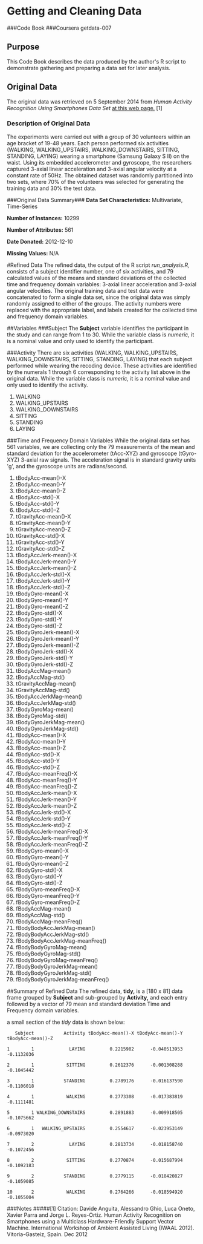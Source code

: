 <!---
---
title: "Getting and Cleaning Data"
#date: "September 13, 2014"
output: html_document
---
-->

# Getting and Cleaning Data
###Code Book
###Coursera getdata-007

## Purpose
This Code Book describes the data produced by the author's R script to demonstrate gathering and preparing a data set for later analysis.

## Original Data
The original data was retrieved on 5 September 2014 from *Human Activity Recognition Using Smartphones Data Set* [at this web page.](http://archive.ics.uci.edu/ml/datasets/Human+Activity+Recognition+Using+Smartphones) [1] 

### Description of Original Data
The experiments were carried out with a group of 30 volunteers within an age bracket of 19-48 years. Each person performed six activities (WALKING, WALKING_UPSTAIRS, WALKING_DOWNSTAIRS, SITTING, STANDING, LAYING) wearing a smartphone (Samsung Galaxy S II) on the waist. Using its embedded accelerometer and gyroscope, the researchers captured 3-axial linear acceleration and 3-axial angular velocity at a constant rate of 50Hz. The obtained dataset was randomly partitioned into two sets, where 70% of the volunteers was selected for generating the training data and 30% the test data.

###Original Data Summary###
**Data Set Characteristics:** Multivariate, Time-Series

**Number of Instances:** 10299

**Number of Attributes:** 561

**Date Donated:** 2012-12-10

**Missing Values:** N/A

#Refined Data
The refined data, the output of the R script *run_analysis.R,* consists of a subject identifier number, one of six activities, and 79 calculated values of the means and standard deviations of the collected time and frequency domain variables: 3-axial linear acceleration and 3-axial angular velocities. The original training data and test data were concatenated to form a single data set, since the original data was simply randomly assigned to either of the groups. The activity numbers were replaced with the appropriate label, and labels created for the collected time and frequency domain variables.

##Variables
###Subject
The **Subject** variable identifies the participant in the study and can range from 1 to 30. While the variable class is *numeric,* it is a nominal value and only used to identify the participant.

###Activity
There are six activities (WALKING, WALKING_UPSTAIRS, WALKING_DOWNSTAIRS, SITTING, STANDING, LAYING) that each subject performed while wearing the recoding device. These activities are identified by the numerals 1 through 6 corresponding to the activity list above in the original data. While the variable class is *numeric,* it is a nominal value and only used to identify the activity.

1. WALKING
2. WALKING_UPSTAIRS
3. WALKING_DOWNSTAIRS
4. SITTING
5. STANDING
6. LAYING

###Time and Frequency Domain Variables
While the original data set has 561 variables, we are collecting only the 79 measurements of the mean and standard deviation for the accelerometer (tAcc-XYZ) and gyroscope (tGyro-XYZ) 3-axial raw signals. The acceleration signal is in standard gravity units 'g', and the gyroscope units are radians/second.

1. tBodyAcc-mean()-X
2. tBodyAcc-mean()-Y
3. tBodyAcc-mean()-Z
4. tBodyAcc-std()-X
5. tBodyAcc-std()-Y
6. tBodyAcc-std()-Z
7. tGravityAcc-mean()-X
8. tGravityAcc-mean()-Y
9. tGravityAcc-mean()-Z
10. tGravityAcc-std()-X
11. tGravityAcc-std()-Y
12. tGravityAcc-std()-Z
13. tBodyAccJerk-mean()-X
14. tBodyAccJerk-mean()-Y
15. tBodyAccJerk-mean()-Z
16. tBodyAccJerk-std()-X
17. tBodyAccJerk-std()-Y
18. tBodyAccJerk-std()-Z
19. tBodyGyro-mean()-X
20. tBodyGyro-mean()-Y
21. tBodyGyro-mean()-Z
22. tBodyGyro-std()-X
23. tBodyGyro-std()-Y
24. tBodyGyro-std()-Z
25. tBodyGyroJerk-mean()-X
26. tBodyGyroJerk-mean()-Y
27. tBodyGyroJerk-mean()-Z
28. tBodyGyroJerk-std()-X
29. tBodyGyroJerk-std()-Y
30. tBodyGyroJerk-std()-Z
31. tBodyAccMag-mean()
32. tBodyAccMag-std()
33. tGravityAccMag-mean()
34. tGravityAccMag-std()
35. tBodyAccJerkMag-mean()
36. tBodyAccJerkMag-std()
37. tBodyGyroMag-mean()
38. tBodyGyroMag-std()
39. tBodyGyroJerkMag-mean()
40. tBodyGyroJerkMag-std()
41. fBodyAcc-mean()-X
42. fBodyAcc-mean()-Y
43. fBodyAcc-mean()-Z
44. fBodyAcc-std()-X
45. fBodyAcc-std()-Y
46. fBodyAcc-std()-Z
47. fBodyAcc-meanFreq()-X
48. fBodyAcc-meanFreq()-Y
49. fBodyAcc-meanFreq()-Z
50. fBodyAccJerk-mean()-X
51. fBodyAccJerk-mean()-Y
52. fBodyAccJerk-mean()-Z
53. fBodyAccJerk-std()-X
54. fBodyAccJerk-std()-Y
55. fBodyAccJerk-std()-Z
56. fBodyAccJerk-meanFreq()-X
57. fBodyAccJerk-meanFreq()-Y
58. fBodyAccJerk-meanFreq()-Z
59. fBodyGyro-mean()-X
60. fBodyGyro-mean()-Y
61. fBodyGyro-mean()-Z
62. fBodyGyro-std()-X
63. fBodyGyro-std()-Y
64. fBodyGyro-std()-Z
65. fBodyGyro-meanFreq()-X
66. fBodyGyro-meanFreq()-Y
67. fBodyGyro-meanFreq()-Z
68. fBodyAccMag-mean()
69. fBodyAccMag-std()
70. fBodyAccMag-meanFreq()
71. fBodyBodyAccJerkMag-mean()
72. fBodyBodyAccJerkMag-std()
73. fBodyBodyAccJerkMag-meanFreq()
74. fBodyBodyGyroMag-mean()
75. fBodyBodyGyroMag-std()
76. fBodyBodyGyroMag-meanFreq()
77. fBodyBodyGyroJerkMag-mean()
78. fBodyBodyGyroJerkMag-std()
79. fBodyBodyGyroJerkMag-meanFreq()

##Summary of Refined Data
The refined data, **tidy,** is a  [180 x 81] data frame grouped by **Subject** and sub-grouped by **Activity,** and each entry followed by a vector of 79 mean and standard deviation Time and Frequency domain variables.

a small section  of the *tidy* data is shown below:

~~~
   Subject           Activity tBodyAcc-mean()-X tBodyAcc-mean()-Y tBodyAcc-mean()-Z

1        1             LAYING         0.2215982      -0.040513953        -0.1132036

2        1            SITTING         0.2612376      -0.001308288        -0.1045442

3        1           STANDING         0.2789176      -0.016137590        -0.1106018

4        1            WALKING         0.2773308      -0.017383819        -0.1111481

5        1 WALKING_DOWNSTAIRS         0.2891883      -0.009918505        -0.1075662

6        1   WALKING_UPSTAIRS         0.2554617      -0.023953149        -0.0973020

7        2             LAYING         0.2813734      -0.018158740        -0.1072456

8        2            SITTING         0.2770874      -0.015687994        -0.1092183

9        2           STANDING         0.2779115      -0.018420827        -0.1059085

10       2            WALKING         0.2764266      -0.018594920        -0.1055004
~~~


###Notes
#####[1] Citation:
Davide Anguita, Alessandro Ghio, Luca Oneto, Xavier Parra and Jorge L. Reyes-Ortiz. Human Activity Recognition on Smartphones using a Multiclass Hardware-Friendly Support Vector Machine. International Workshop of Ambient Assisted Living (IWAAL 2012). Vitoria-Gasteiz, Spain. Dec 2012

